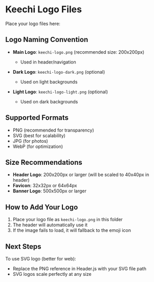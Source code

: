 # Keechi Logo Files

Place your logo files here:

## Logo Naming Convention

- **Main Logo**: `keechi-logo.png` (recommended size: 200x200px)
  - Used in header/navigation
  
- **Dark Logo**: `keechi-logo-dark.png` (optional)
  - Used on light backgrounds
  
- **Light Logo**: `keechi-logo-light.png` (optional)
  - Used on dark backgrounds

## Supported Formats
- PNG (recommended for transparency)
- SVG (best for scalability)
- JPG (for photos)
- WebP (for optimization)

## Size Recommendations
- **Header Logo**: 200x200px or larger (will be scaled to 40x40px in header)
- **Favicon**: 32x32px or 64x64px
- **Banner Logo**: 500x500px or larger

## How to Add Your Logo

1. Place your logo file as `keechi-logo.png` in this folder
2. The header will automatically use it
3. If the image fails to load, it will fallback to the emoji icon

## Next Steps

To use SVG logo (better for web):
- Replace the PNG reference in Header.js with your SVG file path
- SVG logos scale perfectly at any size
